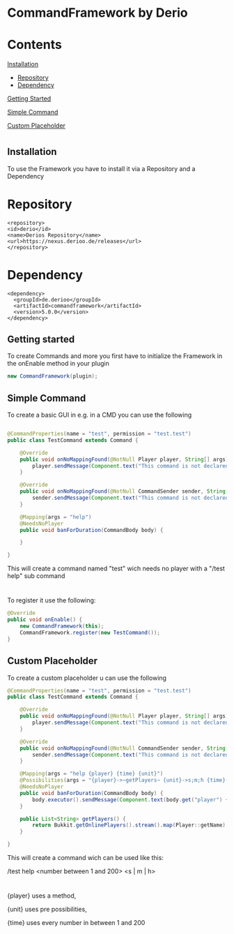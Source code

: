 
# CommandFramework by Derio


# Contents



[Installation](#Installation)
- [Repository](#repository)
- [Dependency](#dependency)

[Getting Started](#getting-started)

[Simple Command](#simple-command)

[Custom Placeholder](#custom-placeholder)

#

## Installation

To use the Framework you have to install it via a Repository and a Dependency

# Repository
  ```
<repository>
  <id>derio</id>
  <name>Derios Repository</name>
  <url>https://nexus.derioo.de/releases</url>
</repository>
```
#
# Dependency

```
<dependency>
  <groupId>de.derioo</groupId>
  <artifactId>commandframework</artifactId>
  <version>5.0.0</version>
</dependency>

```

## Getting started

To create Commands and more you first have to initialize the Framework in the onEnable method in your plugin

```java
new CommandFramework(plugin);
```

## Simple Command

To create a basic GUI in e.g. in a CMD you can use the following

```java

@CommandProperties(name = "test", permission = "test.test")
public class TestCommand extends Command {

    @Override
    public void onNoMappingFound(@NotNull Player player, String[] args) {
        player.sendMessage(Component.text("This command is not declared"));
    }

    @Override
    public void onNoMappingFound(@NotNull CommandSender sender, String[] args) {
        sender.sendMessage(Component.text("This command is not declared"));
    }

    @Mapping(args = "help")
    @NeedsNoPlayer
    public void banForDuration(CommandBody body) {

    }

}

```

This will create a command named "test" wich needs no player with a "/test help" sub command

#

To register it use the following:

```java
@Override
public void onEnable() {
    new CommandFramework(this);
    CommandFramework.register(new TestCommand());
}

```



## Custom Placeholder

To create a custom placeholder u can use the following
```java
@CommandProperties(name = "test", permission = "test.test")
public class TestCommand extends Command {

    @Override
    public void onNoMappingFound(@NotNull Player player, String[] args) {
        player.sendMessage(Component.text("This command is not declared"));
    }

    @Override
    public void onNoMappingFound(@NotNull CommandSender sender, String[] args) {
        sender.sendMessage(Component.text("This command is not declared"));
    }

    @Mapping(args = "help {player} {time} {unit}")
    @Possibilities(args = "{player}->~getPlayers~ {unit}->s;m;h {time}->~1-200~")
    @NeedsNoPlayer
    public void banForDuration(CommandBody body) {
        body.executor().sendMessage(Component.text(body.get("player") + " with " + body.get("time") +" unit: " + body.get("unit")));
    }

    public List<String> getPlayers() {
        return Bukkit.getOnlinePlayers().stream().map(Player::getName).collect(Collectors.toList());
    }

}

```

This will create a command wich can be used like this:

/test help <player> <number between 1 and 200> <s | m | h>

#
 
{player} uses a method,

{unit} uses pre possibilities, 

{time} uses every number in between 1 and 200	







